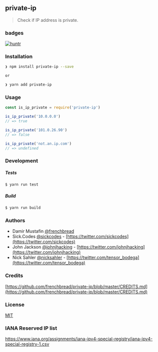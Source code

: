 private-ip
--

> Check if IP address is private.

### badges

[![huntr](https://cdn.huntr.dev/huntr_security_badge_mono.svg)](https://huntr.dev)

### Installation

```bash
❯ npm install private-ip --save

or

❯ yarn add private-ip
```

### Usage

```js
const is_ip_private = require('private-ip')

is_ip_private('10.0.0.0')
// => true

is_ip_private('101.0.26.90')
// => false

is_ip_private('not.an.ip.com')
// => undefined

```

### Development

##### Tests

```bash
$ yarn run test
```

##### Build

```bash
$ yarn run build
```

### Authors

- Damir Mustafin [@frenchbread](https://github.com/frenchbread)
- Sick.Codes [@sickcodes](https://github.com/sickcodes) - [https://twitter.com/sickcodes](https://twitter.com/sickcodes)
- John Jackson [@johnjhacking](https://github.com/johnjhacking) - [https://twitter.com/johnjhacking](https://twitter.com/johnjhacking)
- Nick Sahler [@nicksahler](https://github.com/nicksahler) - [https://twitter.com/tensor_bodega](https://twitter.com/tensor_bodega)

### Credits

[https://github.com/frenchbread/private-ip/blob/master/CREDITS.md](https://github.com/frenchbread/private-ip/blob/master/CREDITS.md)

### License
[MIT](https://github.com/frenchbread/private-ip/blob/master/LICENSE)

### IANA Reserved IP list

https://www.iana.org/assignments/iana-ipv4-special-registry/iana-ipv4-special-registry-1.csv
